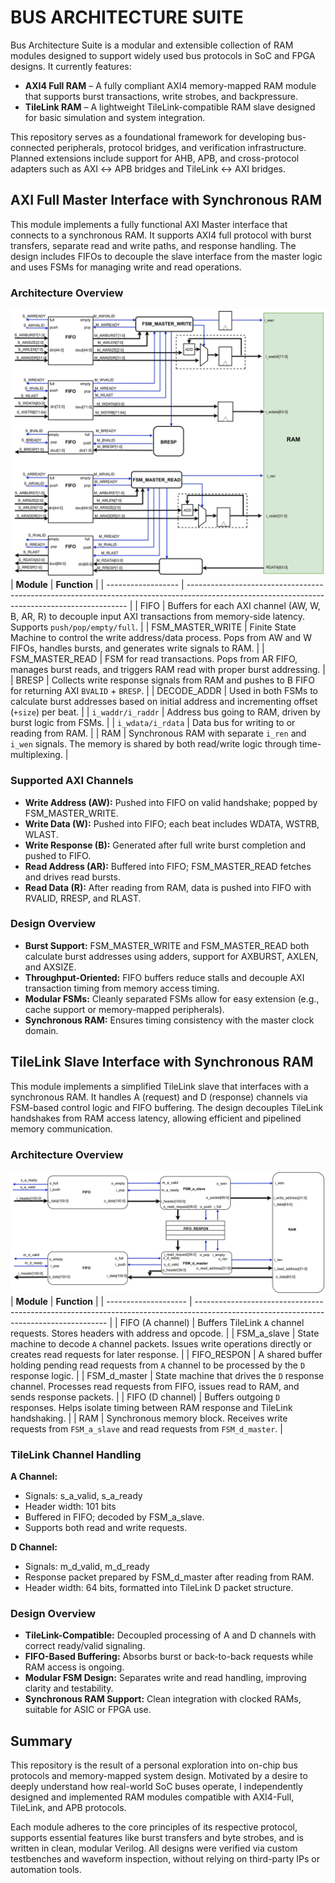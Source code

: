 # BUS ARCHITECTURE SUITE
Bus Architecture Suite is a modular and extensible collection of RAM modules designed to support widely used bus protocols in SoC and FPGA designs. It currently features:
* **AXI4 Full RAM** – A fully compliant AXI4 memory-mapped RAM module that supports burst transactions, write strobes, and backpressure.
* **TileLink RAM** – A lightweight TileLink-compatible RAM slave designed for basic simulation and system integration.
 
This repository serves as a foundational framework for developing bus-connected peripherals, protocol bridges, and verification infrastructure. Planned extensions include support for AHB, APB, and cross-protocol adapters such as AXI ↔ APB bridges and TileLink ↔ AXI bridges.  
## AXI Full Master Interface with Synchronous RAM
This module implements a fully functional AXI Master interface that connects to a synchronous RAM. It supports AXI4 full protocol with burst transfers, separate read and write paths, and response handling. The design includes FIFOs to decouple the slave interface from the master logic and uses FSMs for managing write and read operations.

### Architecture Overview
![AXI_RAM_Diagram](Image/AXI_RAM.png)
| **Module**         | **Function**                                                                                                                                  |
| ------------------ | --------------------------------------------------------------------------------------------------------------------------------------------- |
| FIFO             | Buffers for each AXI channel (AW, W, B, AR, R) to decouple input AXI transactions from memory-side latency. Supports `push/pop/empty/full`.   |
| FSM_MASTER_WRITE | Finite State Machine to control the write address/data process. Pops from AW and W FIFOs, handles bursts, and generates write signals to RAM. |
| FSM_MASTER_READ  | FSM for read transactions. Pops from AR FIFO, manages burst reads, and triggers RAM read with proper burst addressing.                        |
| BRESP            | Collects write response signals from RAM and pushes to B FIFO for returning AXI `BVALID` + `BRESP`.                                           |
| DECODE_ADDR      | Used in both FSMs to calculate burst addresses based on initial address and incrementing offset (`+size`) per beat.                           |
| `i_waddr/i_raddr`  | Address bus going to RAM, driven by burst logic from FSMs.                                                                                    |
| `i_wdata/i_rdata`  | Data bus for writing to or reading from RAM.                                                                                                  |
| RAM              | Synchronous RAM with separate `i_ren` and `i_wen` signals. The memory is shared by both read/write logic through time-multiplexing.           |


### Supported AXI Channels 
  * **Write Address (AW):** Pushed into FIFO on valid handshake; popped by FSM_MASTER_WRITE.  
  * **Write Data (W):** Pushed into FIFO; each beat includes WDATA, WSTRB, WLAST.  
  * **Write Response (B):** Generated after full write burst completion and pushed to FIFO.  
  * **Read Address (AR):** Buffered into FIFO; FSM_MASTER_READ fetches and drives read bursts.  
  * **Read Data (R):** After reading from RAM, data is pushed into FIFO with RVALID, RRESP, and RLAST.  

### Design Overview
* **Burst Support:** FSM_MASTER_WRITE and FSM_MASTER_READ both calculate burst addresses using adders, support for AXBURST, AXLEN, and AXSIZE.  
* **Throughput-Oriented:** FIFO buffers reduce stalls and decouple AXI transaction timing from memory access timing.  
* **Modular FSMs:** Cleanly separated FSMs allow for easy extension (e.g., cache support or memory-mapped peripherals).  
* **Synchronous RAM:** Ensures timing consistency with the master clock domain.  

## TileLink Slave Interface with Synchronous RAM
This module implements a simplified TileLink slave that interfaces with a synchronous RAM. It handles A (request) and D (response) channels via FSM-based control logic and FIFO buffering. The design decouples TileLink handshakes from RAM access latency, allowing efficient and pipelined memory communication.  

### Architecture Overview
![AXI_RAM_Diagram](Image/TILELINK_RAM1.png)
| **Module**           | **Function**                                                                                                                           |
| -------------------- | -------------------------------------------------------------------------------------------------------------------------------------- |
| FIFO (A channel)     | Buffers TileLink `A` channel requests. Stores headers with address and opcode.                                                         |
| FSM_a_slave          | State machine to decode `A` channel packets. Issues write operations directly or creates read requests for later response.             |
| FIFO_RESPON          | A shared buffer holding pending read requests from `A` channel to be processed by the `D` response logic.                              |
| FSM_d_master         | State machine that drives the `D` response channel. Processes read requests from FIFO, issues read to RAM, and sends response packets. |
| FIFO (D channel)     | Buffers outgoing `D` responses. Helps isolate timing between RAM response and TileLink handshaking.                                    |
| RAM                  | Synchronous memory block. Receives write requests from `FSM_a_slave` and read requests from `FSM_d_master`.                            |

### TileLink Channel Handling
**A Channel:**
* Signals: s_a_valid, s_a_ready
* Header width: 101 bits
* Buffered in FIFO; decoded by FSM_a_slave.
* Supports both read and write requests.

**D Channel:**
* Signals: m_d_valid, m_d_ready
* Response packet prepared by FSM_d_master after reading from RAM.
* Header width: 64 bits, formatted into TileLink D packet structure.

### Design Overview
* **TileLink-Compatible:** Decoupled processing of A and D channels with correct ready/valid signaling.
* **FIFO-Based Buffering:** Absorbs burst or back-to-back requests while RAM access is ongoing.
* **Modular FSM Design:** Separates write and read handling, improving clarity and testability.
* **Synchronous RAM Support:** Clean integration with clocked RAMs, suitable for ASIC or FPGA use.

## Summary
This repository is the result of a personal exploration into on-chip bus protocols and memory-mapped system design. Motivated by a desire to deeply understand how real-world SoC buses operate, I independently designed and implemented RAM modules compatible with AXI4-Full, TileLink, and APB protocols.

Each module adheres to the core principles of its respective protocol, supports essential features like burst transfers and byte strobes, and is written in clean, modular Verilog. All designs were verified via custom testbenches and waveform inspection, without relying on third-party IPs or automation tools.
